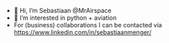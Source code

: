 - 👋 Hi, I’m Sebastiaan @MrAirspace
- 👀 I’m interested in python + aviation
- For (business) collaborations I can be contacted via https://www.linkedin.com/in/sebastiaanmenger/

<!---
SebasAachen/SebasAachen is a ✨ special ✨ repository because its `README.md` (this file) appears on your GitHub profile.
You can click the Preview link to take a look at your changes.
--->
